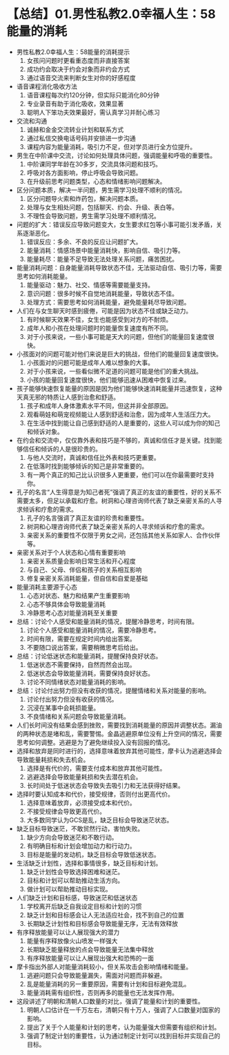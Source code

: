 # 【总结】01.男性私教2.0幸福人生：58能量的消耗

-   男性私教2.0幸福人生：58能量的消耗提示
    1.  女孩问问题时更看重态度而非直接答案
    2.  成功约会取决于约会对象而非约会方式
    3.  通过语音交流来判断女生对你的好感程度
-   语音课程消化吸收方法
    1.  语音课程每次约120分钟，但实际只能消化80分钟
    2.  专业录音有助于消化吸收，效果显著
    3.  聪明人下笨功夫效果最好，需认真学习并耐心练习
-   交流和沟通
    1.  诚赫和金金交流转业计划和联系方式
    2.  通过私信交换电话号码并安排进一步沟通
    3.  课程内容为能量消耗，吸引力不足，但对学员进行全方位提升。
-   男生在中阶课中交流，讨论如何处理具体问题，强调能量和呼吸的重要性。
    1.  中阶课同学年龄在30多岁，交流具体问题和技巧。
    2.  呼吸对各方面影响，停止呼吸会导致问题。
    3.  在升级前思考问题类型，心态和情绪影响问题解决。
-   区分问题本质，解决一半问题，男生需学习处理不顺利的情况。
    1.  区分问题导火索和炸药包，解决问题本质。
    2.  处理与女生相处问题，包括聊天、约会、升级、表白等。
    3.  不理性会导致问题，男生需学习处理不顺利情况。
-   问题的扩大：错误反应导致问题变大，女生要求红包等小事可能引发矛盾，关系逐渐恶化。
    1.  错误反应：多余、不良的反应让问题扩大。
    2.  能量消耗：情感场景中能量消耗快，影响自信、吸引力等。
    3.  能量耗尽：能量不足导致无法处理关系问题，痛苦困扰。
-   能量消耗问题：自身能量消耗导致状态不佳，无法驱动自信、吸引力等，需要思考如何消耗能量。
    1.  能量驱动：魅力、社交、情感等需要能量支持。
    2.  意识问题：很多时候不自觉地消耗能量，导致状态不佳。
    3.  处理方式：需要思考如何消耗能量，避免能量耗尽导致问题。
-   人们在与女生聊天时感到疲倦，可能是因为状态不佳或缺乏动力。
    1.  有时候聊天效果不佳，女生也能感受到对方的不耐烦。
    2.  成年人和小孩在处理问题时的能量恢复速度有所不同。
    3.  对于小孩来说，一些小事可能是天大的问题，但他们的能量回复速度很快。
-   小孩面对的问题可能对他们来说是巨大的挑战，但他们的能量回复速度很快。
    1.  小孩面对的问题可能是成年人难以想象的大事。
    2.  对于小孩来说，一些看似微不足道的问题可能是他们的重大挑战。
    3.  小孩的能量回复速度很快，他们能够迅速从困难中恢复过来。
-   孩子能够快速恢复能量的原因是因为他们能够快速消耗能量并迅速恢复，这种天真无邪的特质让人感到治愈和舒适。
    1.  孩子和成年人身体激素水平不同，但这并非全部原因。
    2.  观看萌娃和萌宠视频能让人感到舒适和治愈，因为成年人生活压力大。
    3.  在生活中找到能让自己感到舒适的人是重要的，这些人可以成为你的知己和倾诉对象。
-   在约会和交流中，仅仅靠外表和技巧是不够的，真诚和信任才是关键。找到能够信任和倾诉的人是很珍贵的。
    1.  与他人交流时，真诚和信任比外表和技巧更重要。
    2.  在低落时找到能够倾诉的知己是非常重要的。
    3.  有一两个真正的知己比认识很多人更重要，他们可以在你最需要时支持你。
-   孔子的名言“人生得意是为知己者死”强调了真正的友谊的重要性，好的关系不需要太多，但足以承载和疗愈。树洞和心理咨询师代表了缺乏亲密关系的人寻求倾诉和疗愈的需求。
    1.  孔子的名言强调了真正友谊的珍贵和重要性。
    2.  树洞和心理咨询师代表了缺乏亲密关系的人寻求倾诉和疗愈的需求。
    3.  亲密关系的重要性不仅限于男女之间，还包括其他关系如家人、合作伙伴等。
-   亲密关系对于个人状态和心情有重要影响
    1.  亲密关系质量会影响日常生活和开心程度
    2.  与自己、父母、伴侣和孩子的关系相互影响
    3.  修复亲密关系消耗能量，但自信和自爱是基础
-   能量消耗主要源于心态
    1.  心态对状态、魅力和结果产生重要影响
    2.  心态不够具体会导致能量消耗
    3.  冷静思考心态对能量消耗至关重要
-   总结：讨论个人感受和能量消耗的情况，提醒冷静思考，时间有限。
    1.  讨论个人感受和能量消耗的情况，需要冷静思考。
    2.  时间有限，需要在规定时间内给出答案。
    3.  不要随口说出答案，需要稍微思考后给出。
-   总结：讨论低迷状态和能量消耗，提醒保持良好状态。
    1.  低迷状态不需要保持，自然而然会出现。
    2.  低迷状态会导致能量消耗，需要保持良好状态。
    3.  讨论不同情绪状态对能量消耗的影响。
-   总结：讨论付出努力但没有收获的情况，提醒情绪和关系对能量的影响。
    1.  讨论付出努力但没有收获的情况。
    2.  沉浸在某事中会耗损能量。
    3.  不良情绪和关系问题会导致能量消耗。
-   人们长时间没有结果会感到挫败，需要找到消耗能量的原因并调整状态。漏油的两种状态是堵和乱，需要警惕。金晶逃避原单位没有上升空间的情况，需要思考如何调整。逃避是为了避免继续投入没有回报的情况。
-   选择和放弃是同时进行的，选择意味着放弃其他可能性，摩卡认为逃避选择会导致能量耗损和失去机会。
    1.  选择是有代价的，需要支付成本和放弃其他可能性。
    2.  逃避选择会导致能量耗损和失去潜在机会。
    3.  长时间处于低迷状态会导致失去吸引力和无法获得好结果。
-   选择时要认知成本和代价，接受规律，否则付出更高代价。
    1.  选择意味着放弃，必须接受成本和代价。
    2.  不接受规律会导致更高代价。
    3.  大多数同学认为GCS是乱，缺乏目标会导致迷茫状态。
-   缺乏目标导致迷茫，不敢贸然行动，害怕失败。
    1.  缺少方向会导致迷茫和不敢行动。
    2.  有明确目标和计划会增加动力和行动力。
    3.  目标是能量的发动机，缺乏目标会导致低迷状态。
-   生活缺乏计划性，选择和事情很多，缺乏目标和计划。
    1.  缺乏计划性会导致选择困难和迷茫。
    2.  目标和计划可以帮助推动生活方向。
    3.  做计划可以帮助推动目标实现。
-   人们缺乏计划和目标感，导致迷茫和低迷状态
    1.  学校离开后缺乏自我设定目标和计划的习惯
    2.  缺乏计划和目标感会让人无法适应社会，找不到自己的位置
    3.  长期缺乏计划性和目标感会导致能量无序，无法有效释放
-   有序释放能量可以让人展现强大的潜力
    1.  能量有序释放像火山喷发一样强大
    2.  长期缺乏能量释放的点会导致能量无法集中释放
    3.  有序释放能量可以让人展现出强大和恐怖的一面
-   摩卡指出外部人对能量消耗较小，但关系攻击会影响情绪和能量。
    1.  逃避问题只会导致能量漏失，需面对问题而非躲避。
    2.  乱是能量消耗的另一重要原因，需要有计划和目标避免混乱。
    3.  能量消耗需有组织性，否则再多的能量也无法发挥作用。
-   这段讲述了明朝和清朝人口数量的对比，强调了能量和计划的重要性。
    1.  明朝人口估计在一千万左右，清朝只有十万人，强调了人口数量对国家的影响。
    2.  提出了关于个人能量和计划的思考，认为能量强大但需要有组织和计划。
    3.  强调了制定计划的重要性，认为通过制定计划可以找到目标并实现自己的目标。